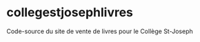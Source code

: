 collegestjosephlivres
=====================

Code-source du site de vente de livres pour le Collège St-Joseph
